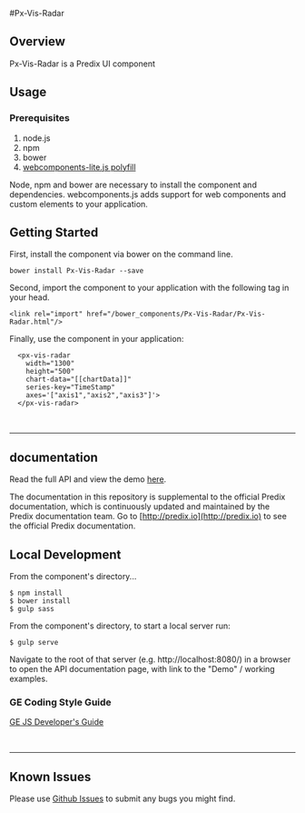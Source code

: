 #Px-Vis-Radar


## Overview

Px-Vis-Radar is a Predix UI component

## Usage

### Prerequisites
1. node.js
2. npm
3. bower
4. [webcomponents-lite.js polyfill](https://github.com/webcomponents/webcomponentsjs)

Node, npm and bower are necessary to install the component and dependencies. webcomponents.js adds support for web components and custom elements to your application.

## Getting Started

First, install the component via bower on the command line.

```
bower install Px-Vis-Radar --save
```

Second, import the component to your application with the following tag in your head.

```
<link rel="import" href="/bower_components/Px-Vis-Radar/Px-Vis-Radar.html"/>
```

Finally, use the component in your application:

```
  <px-vis-radar
    width="1300"
    height="500"
    chart-data="[[chartData]]"
    series-key="TimeStamp"
    axes='["axis1","axis2","axis3"]'>
  </px-vis-radar>

```

<br />
<hr />

## documentation

Read the full API and view the demo [here](https://predixdev.github.io/px-vis-radar).

The documentation in this repository is supplemental to the official Predix documentation, which is continuously updated and maintained by the Predix documentation team. Go to [http://predix.io](http://predix.io)  to see the official Predix documentation.


## Local Development

From the component's directory...

```
$ npm install
$ bower install
$ gulp sass
```

From the component's directory, to start a local server run:

```
$ gulp serve
```

Navigate to the root of that server (e.g. http://localhost:8080/) in a browser to open the API documentation page, with link to the "Demo" / working examples.

### GE Coding Style Guide
[GE JS Developer's Guide](https://github.com/GeneralElectric/javascript)

<br />
<hr />

## Known Issues

Please use [Github Issues](https://github.com/PredixDev/Px-Vis-Radar/issues) to submit any bugs you might find.
